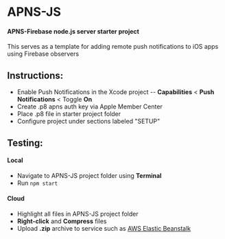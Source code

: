 # APNS-JS
#### APNS-Firebase node.js server starter project
This serves as a template for adding remote push notifications to iOS apps using Firebase observers

## Instructions: 
* Enable Push Notifications in the Xcode project -- **Capabilities** < **Push Notifications** < Toggle **On**
* Create .p8 apns auth key via Apple Member Center
* Place .p8 file in starter project folder
* Configure project under sections labeled "SETUP"

## Testing:
#### Local
* Navigate to APNS-JS project folder using **Terminal**
* Run ```npm start```

#### Cloud
* Highlight all files in APNS-JS project folder
* **Right-click** and **Compress** files
* Upload **.zip** archive to service such as [AWS Elastic Beanstalk](https://aws.amazon.com/elasticbeanstalk/)
